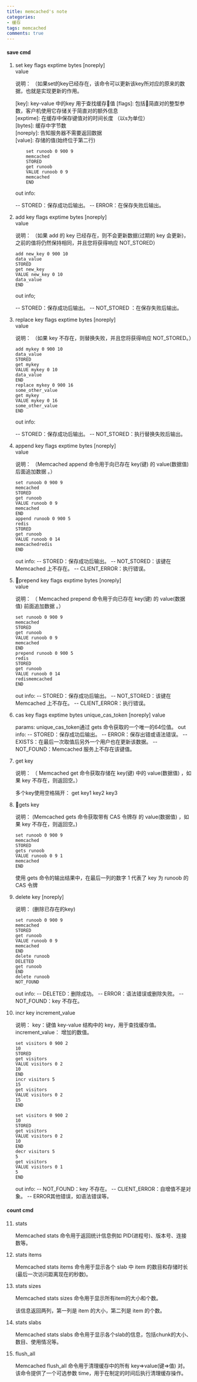 ```yaml
---
title: memcached's note
categories: 
- 缓存
tags: memcached
comments: true
---
```


#### save cmd  

<!-- more -->   

1. set key flags exptime bytes [noreply]  
value  

    说明：
    （如果set的key已经存在，该命令可以更新该key所对应的原来的数据，也就是实现更新的作用。

    [key]: key-value 中的key 用于查找缓存值
    [flags]: 包括简直对的整型参数，客户机使用它存储关于简直对的额外信息  
    [exptime]: 在缓存中保存键值对的时间长度 （以s为单位）    
    [bytes]: 缓存中字节数  
    [noreply]: 告知服务器不需要返回数据  
    [value]: 存储的值(始终位于第二行)  

    ```  
        set runoob 0 900 9
        memcached
        STORED
        get runoob
        VALUE runoob 0 9
        memcached
        END  
    ```
    out info:

    -- STORED：保存成功后输出。
    -- ERROR：在保存失败后输出。

2. add key flags exptime bytes [noreply]  
value
 
    说明：
    （如果 add 的 key 已经存在，则不会更新数据(过期的 key 会更新)，之前的值将仍然保持相同，并且您将获得响应 NOT_STORED）

    ```
    add new_key 0 900 10
    data_value
    STORED
    get new_key
    VALUE new_key 0 10
    data_value
    END
    ```
    out info;

    -- STORED：保存成功后输出。
    -- NOT_STORED ：在保存失败后输出。

3. replace key flags exptime bytes [noreply]  
value

    说明：
    （如果 key 不存在，则替换失败，并且您将获得响应 NOT_STORED。）

    ```
    add mykey 0 900 10
    data_value
    STORED
    get mykey
    VALUE mykey 0 10
    data_value
    END
    replace mykey 0 900 16
    some_other_value
    get mykey
    VALUE mykey 0 16
    some_other_value
    END
    ```
    out info:

    -- STORED：保存成功后输出。
    -- NOT_STORED：执行替换失败后输出。

4. append key flags exptime bytes [noreply]  
value

    说明：
    （Memcached append 命令用于向已存在 key(键) 的 value(数据值) 后面追加数据 。）

    ```
    set runoob 0 900 9
    memcached
    STORED
    get runoob
    VALUE runoob 0 9
    memcached
    END
    append runoob 0 900 5
    redis
    STORED
    get runoob
    VALUE runoob 0 14
    memcachedredis
    END
    ```
    out info:
    -- STORED：保存成功后输出。
    -- NOT_STORED：该键在 Memcached 上不存在。
    -- CLIENT_ERROR：执行错误。

5. prepend key flags exptime bytes [noreply]  
value

    说明：
    （
    Memcached prepend 命令用于向已存在 key(键) 的 value(数据值) 前面追加数据 。）

    ```
    set runoob 0 900 9
    memcached
    STORED
    get runoob
    VALUE runoob 0 9
    memcached
    END
    prepend runoob 0 900 5
    redis
    STORED
    get runoob
    VALUE runoob 0 14
    redismemcached
    END

    ```
    out info:
    -- STORED：保存成功后输出。
    -- NOT_STORED：该键在 Memcached 上不存在。
    -- CLIENT_ERROR：执行错误。

6. cas key flags exptime bytes unique_cas_token [noreply] value 

    
    params:
        unique_cas_token通过 gets 命令获取的一个唯一的64位值。
    out info:
    -- STORED：保存成功后输出。
    -- ERROR：保存出错或语法错误。
    -- EXISTS：在最后一次取值后另外一个用户也在更新该数据。
    -- NOT_FOUND：Memcached 服务上不存在该键值。


7. get key

    说明： 
    （
    Memcached get 命令获取存储在 key(键) 中的 value(数据值) ，如果 key 不存在，则返回空。）

    多个key使用空格隔开：
        get key1 key2 key3    

8. gets key

    说明：
    (Memcached gets 命令获取带有 CAS 令牌存 的 value(数据值) ，如果 key 不存在，则返回空。)

    ```
    set runoob 0 900 9
    memcached
    STORED
    gets runoob
    VALUE runoob 0 9 1
    memcached
    END
    ```
    使用 gets 命令的输出结果中，在最后一列的数字 1 代表了 key 为 runoob 的 CAS 令牌    

9. delete key [noreply]  

    说明：
    (删除已存在的key)
    ```
    set runoob 0 900 9
    memcached
    STORED
    get runoob
    VALUE runoob 0 9
    memcached
    END
    delete runoob
    DELETED
    get runoob
    END
    delete runoob
    NOT_FOUND

    ```
    out info:
    -- DELETED：删除成功。
    -- ERROR：语法错误或删除失败。
    -- NOT_FOUND：key 不存在。      

10. incr key increment_value  

    说明：
    key：键值 key-value 结构中的 key，用于查找缓存值。
    increment_value： 增加的数值。
    ```
    set visitors 0 900 2
    10
    STORED
    get visitors
    VALUE visitors 0 2
    10
    END
    incr visitors 5
    15
    get visitors
    VALUE visitors 0 2
    15
    END
    ```
    ```
    set visitors 0 900 2
    10
    STORED
    get visitors
    VALUE visitors 0 2
    10
    END
    decr visitors 5
    5
    get visitors
    VALUE visitors 0 1
    5
    END
    ```

    out info:
    -- NOT_FOUND：key 不存在。
    -- CLIENT_ERROR：自增值不是对象。
    -- ERROR其他错误，如语法错误等。  

#### count cmd  

11. stats  

    Memcached stats 命令用于返回统计信息例如 PID(进程号)、版本号、连接数等。


12. stats items  

    Memcached stats items 命令用于显示各个 slab 中 item 的数目和存储时长(最后一次访问距离现在的秒数)。

13. stats sizes 

    Memcached stats sizes 命令用于显示所有item的大小和个数。

    该信息返回两列，第一列是 item 的大小，第二列是 item 的个数。

14. stats slabs

    Memcached stats slabs 命令用于显示各个slab的信息，包括chunk的大小、数目、使用情况等。

15. flush_all  

    Memcached flush_all 命令用于清理缓存中的所有 key=>value(键=>值) 对。
该命令提供了一个可选参数 time，用于在制定的时间后执行清理缓存操作。